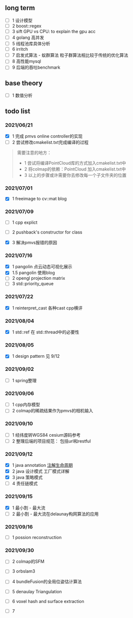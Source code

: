 ## long term
- [ ] 1 设计模型
- [ ] 2 boost::regex
- [ ] 3 sift GPU vs CPU: to explain the gpu acc
- [ ] 4 golang 高并发
- [ ] 5 线程池库具体分析
- [ ] 6 irritch
- [ ] 7 启发式算法 - 蚁群算法 粒子群算法相比较于传统的优化算法
- [ ] 8 高性能mysql
- [ ] 9 后端的吞吐benchmark

## base theory
- [ ] 1 数值分析

## todo list

### 2021/06/21 

- [x] 1 完成 pmvs online controller的实现
- [ ] 2 尝试修改cmakelist.txt完成编译的过程
> 需要注意的地方：
> - 1 尝试将编译PointCloud库的方式加入cmakelist.txt中
> - 2 将colmap的依赖：PointCloud 加入cmakelist.txt中
> - 3 以上的步骤或许需要你去修改每一个子文件夹的位置

### 2021/07/01
- [x] 1 freeimage to cv::mat blog

### 2021/07/09
- [ ] 1 cpp explict
- [ ] 2 pushback's constructor for class
- [x] 3 解决pmvs报错的原因


### 2021/07/16
- [x] 1 pangolin 点云动态可视化展示
- [x] 1.5 pangolin 使用blog
- [ ] 2 opengl projection matrix
- [ ] 3 std::priority_queue

### 2021/07/22
- [x] 1 reinterpret_cast 各种cast cpp横评

### 2021/08/04
- [x] 1 std::ref 在 std::thread中的必要性

### 2021/08/05
- [x] 1 design pattern 见 9/12

### 2021/09/02
- [ ] 1 spring整理

### 2021/09/06
- [ ] 1 cpp内存模型
- [ ] 2 colmap的稀疏结果作为pmvs的相机输入

### 2021/09/10
- [ ] 1 经纬度转WGS84 cesium源码参考
- [ ] 2 整理后端的项目规范： 包括url和restful

### 2021/09/12
- [x] 1 java annotation [注解生命周期](http://www.jasongj.com/2016/01/17/Java1_%E6%B3%A8%E8%A7%A3Annotation/)
- [x] 2 java 设计模式 工厂模式详解
- [x] 3 java 策略模式
- [ ] 4 责任链模式

### 2021/09/15
- [x] 1 最小割 - 最大流
- [ ] 2 最小割 - 最大流在delaunay构网算法的应用

### 2021/09/16
- [ ] 1 possion reconstruction
  
### 2021/09/30
- [ ] 2 colmap的SFM
- [ ] 3 orbslam3
- [ ] 4 bundleFusion的全局位姿估计算法
- [ ] 5 denaulay Triangulation
- [ ] 6 voxel hash and surface extraction
- [ ] 7 

